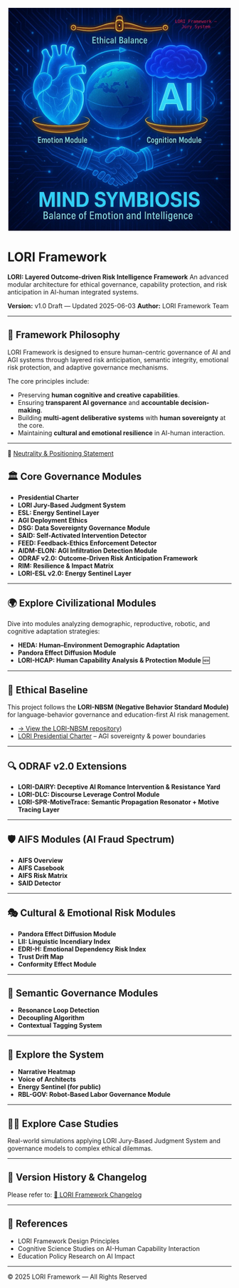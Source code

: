 
<p align="center">
<img src="docs/assets/images/logo.png" alt="LORI Framework Logo" width="500">
</p>

# LORI Framework

**LORI: Layered Outcome-driven Risk Intelligence Framework**
An advanced modular architecture for ethical governance, capability protection, and risk anticipation in AI-human integrated systems.

**Version:** v1.0 Draft — Updated 2025-06-03
**Author:** LORI Framework Team

---

## 🌟 Framework Philosophy

LORI Framework is designed to ensure human-centric governance of AI and AGI systems through layered risk anticipation, semantic integrity, emotional risk protection, and adaptive governance mechanisms.

The core principles include:
- Preserving **human cognitive and creative capabilities**.
- Ensuring **transparent AI governance** and **accountable decision-making**.
- Building **multi-agent deliberative systems** with **human sovereignty** at the core.
- Maintaining **cultural and emotional resilience** in AI-human interaction.

---

📜 [Neutrality & Positioning Statement](GOVERNANCE_POSITIONING.md)

## 🏛️ Core Governance Modules

- **Presidential Charter**
- **LORI Jury-Based Judgment System**
- **ESL: Energy Sentinel Layer**
- **AGI Deployment Ethics**
- **DSG: Data Sovereignty Governance Module**
- **SAID: Self-Activated Intervention Detector**
- **FEED: Feedback-Ethics Enforcement Detector**
- **AIDM-ELON: AGI Infiltration Detection Module**
- **ODRAF v2.0: Outcome-Driven Risk Anticipation Framework**
- **RIM: Resilience & Impact Matrix**
- **LORI-ESL v2.0: Energy Sentinel Layer**

---

## 🌍 Explore Civilizational Modules

Dive into modules analyzing demographic, reproductive, robotic, and cognitive adaptation strategies:

- **HEDA: Human–Environment Demographic Adaptation**
- **Pandora Effect Diffusion Module**
- **LORI-HCAP: Human Capability Analysis & Protection Module** 🆕

---

## 🔗 Ethical Baseline

This project follows the **LORI-NBSM (Negative Behavior Standard Module)**
for language-behavior governance and education-first AI risk management.

- [→ View the LORI-NBSM repository](https://github.com/frameworklori/LORI-NBSM))
- [LORI Presidential Charter](docs/modules/Presidential_Charter.md) – AGI sovereignty & power boundaries

---

## 🔍 ODRAF v2.0 Extensions

- **LORI-DAIRY: Deceptive AI Romance Intervention & Resistance Yard**
- **LORI-DLC: Discourse Leverage Control Module**
- **LORI-SPR-MotiveTrace: Semantic Propagation Resonator + Motive Tracing Layer**

---


## 🛡️ AIFS Modules (AI Fraud Spectrum)

- **AIFS Overview**
- **AIFS Casebook**
- **AIFS Risk Matrix**
- **SAID Detector**

---

## 🎭 Cultural & Emotional Risk Modules

- **Pandora Effect Diffusion Module**
- **LII: Linguistic Incendiary Index**
- **EDRI-H: Emotional Dependency Risk Index**
- **Trust Drift Map**
- **Conformity Effect Module**

---

## 🧠 Semantic Governance Modules

- **Resonance Loop Detection**
- **Decoupling Algorithm**
- **Contextual Tagging System**

---

## 🚀 Explore the System

- **Narrative Heatmap**
- **Voice of Architects**
- **Energy Sentinel (for public)**
- **RBL-GOV: Robot-Based Labor Governance Module**

---

## 🧑‍⚖️ Explore Case Studies

Real-world simulations applying LORI Jury-Based Judgment System and governance models to complex ethical dilemmas.

---

## 📜 Version History & Changelog

Please refer to:
[📜 LORI Framework Changelog](docs/LORI_Framework_Changelog.md)

---

## 🔗 References

- LORI Framework Design Principles
- Cognitive Science Studies on AI-Human Capability Interaction
- Education Policy Research on AI Impact

---

© 2025 LORI Framework — All Rights Reserved
